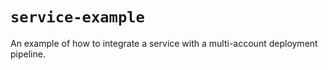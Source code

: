 # `service-example`

An example of how to integrate a service with a multi-account deployment pipeline.
